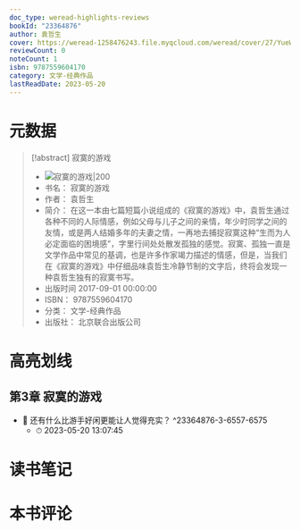 ```yaml
---
doc_type: weread-highlights-reviews
bookId: "23364876"
author: 袁哲生
cover: https://weread-1258476243.file.myqcloud.com/weread/cover/27/YueWen_23364876/t7_YueWen_23364876.jpg
reviewCount: 0
noteCount: 1
isbn: 9787559604170
category: 文学-经典作品
lastReadDate: 2023-05-20
---
```

# 元数据
> [!abstract] 寂寞的游戏
> - ![ 寂寞的游戏|200](https://weread-1258476243.file.myqcloud.com/weread/cover/27/YueWen_23364876/t7_YueWen_23364876.jpg)
> - 书名： 寂寞的游戏
> - 作者： 袁哲生
> - 简介： 在这一本由七篇短篇小说组成的《寂寞的游戏》中，袁哲生通过各种不同的人际情感，例如父母与儿子之间的亲情，年少时同学之间的友情，或是两人结婚多年的夫妻之情，一再地去捕捉寂寞这种“生而为人必定面临的困境感”，字里行间处处散发孤独的感觉。寂寞、孤独一直是文学作品中常见的基调，也是许多作家竭力描述的情感，但是，当我们在《寂寞的游戏》中仔细品味袁哲生冷静节制的文字后，终将会发现一种袁哲生独有的寂寞书写。
> - 出版时间 2017-09-01 00:00:00
> - ISBN： 9787559604170
> - 分类： 文学-经典作品
> - 出版社： 北京联合出版公司

# 高亮划线

## 第3章 寂寞的游戏


- 📌 还有什么比游手好闲更能让人觉得充实？ ^23364876-3-6557-6575
    - ⏱ 2023-05-20 13:07:45 
# 读书笔记

# 本书评论
